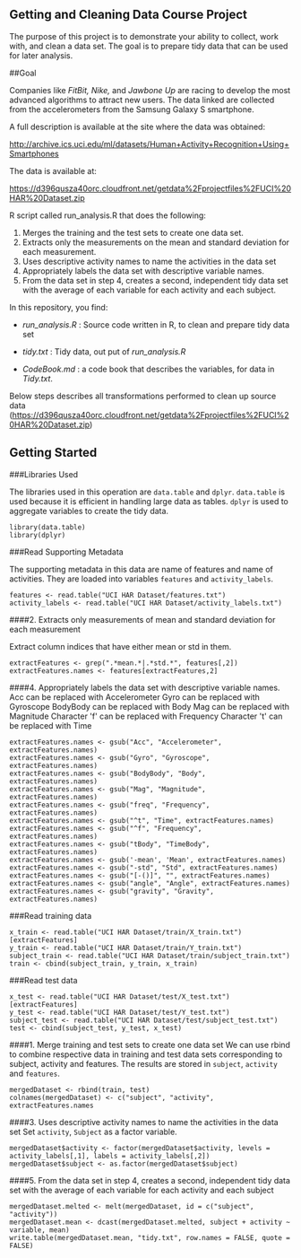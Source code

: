 Getting and Cleaning Data Course Project
---------------------------------------------------------------
The purpose of this project is to demonstrate your ability to collect, work with, and clean a data set. The goal is to prepare tidy data that can be used for later analysis.

##Goal

Companies like *FitBit, Nike,* and *Jawbone Up* are racing to develop the most advanced algorithms to attract new users. The data linked are collected from the accelerometers from the Samsung Galaxy S smartphone. 

A full description is available at the site where the data was obtained:  

<http://archive.ics.uci.edu/ml/datasets/Human+Activity+Recognition+Using+Smartphones>

The data is available at:

<https://d396qusza40orc.cloudfront.net/getdata%2Fprojectfiles%2FUCI%20HAR%20Dataset.zip>

R script called run_analysis.R that does the following:
1. Merges the training and the test sets to create one data set.
2. Extracts only the measurements on the mean and standard deviation for each measurement.
3. Uses descriptive activity names to name the activities in the data set
4. Appropriately labels the data set with descriptive variable names.
5. From the data set in step 4, creates a second, independent tidy data set with the average of each variable for each activity and each subject.

In this repository, you find:

- *run_analysis.R* : Source code written in R, to clean and prepare tidy data set

- *tidy.txt* : Tidy data, out put of *run_analysis.R*

- *CodeBook.md* : a code book that describes the variables, for data in *Tidy.txt*. 


Below steps describes all transformations performed to clean up source data (<https://d396qusza40orc.cloudfront.net/getdata%2Fprojectfiles%2FUCI%20HAR%20Dataset.zip>) 


## Getting Started

###Libraries Used

The libraries used in this operation are `data.table` and `dplyr`. `data.table` is used because it is efficient in handling large data as tables. `dplyr` is used to aggregate variables to create the tidy data.

```{r, message=FALSE}
library(data.table)
library(dplyr)
```


###Read Supporting Metadata

The supporting metadata in this data are name of features and name of activities. They are loaded into variables `features` and `activity_labels`.
```{r}
features <- read.table("UCI HAR Dataset/features.txt")
activity_labels <- read.table("UCI HAR Dataset/activity_labels.txt")
```
####2. Extracts only measurements of mean and standard deviation for each measurement

Extract column indices that have either mean or std in them.
```{r}
extractFeatures <- grep(".*mean.*|.*std.*", features[,2])
extractFeatures.names <- features[extractFeatures,2]
```

####4. Appropriately labels the data set with descriptive variable names. 
Acc can be replaced with Accelerometer
Gyro can be replaced with Gyroscope
BodyBody can be replaced with Body
Mag can be replaced with Magnitude
Character 'f' can be replaced with Frequency
Character 't' can be replaced with Time

```{r}
extractFeatures.names <- gsub("Acc", "Accelerometer", extractFeatures.names)
extractFeatures.names <- gsub("Gyro", "Gyroscope", extractFeatures.names)
extractFeatures.names <- gsub("BodyBody", "Body", extractFeatures.names)
extractFeatures.names <- gsub("Mag", "Magnitude", extractFeatures.names)
extractFeatures.names <- gsub("freq", "Frequency", extractFeatures.names)
extractFeatures.names <- gsub("^t", "Time", extractFeatures.names)
extractFeatures.names <- gsub("^f", "Frequency", extractFeatures.names)
extractFeatures.names <- gsub("tBody", "TimeBody", extractFeatures.names)
extractFeatures.names <- gsub('-mean', 'Mean', extractFeatures.names)
extractFeatures.names <- gsub("-std", "Std", extractFeatures.names)
extractFeatures.names <- gsub("[-()]", "", extractFeatures.names)
extractFeatures.names <- gsub("angle", "Angle", extractFeatures.names)
extractFeatures.names <- gsub("gravity", "Gravity", extractFeatures.names)
```

###Read training data
```{r}
x_train <- read.table("UCI HAR Dataset/train/X_train.txt")[extractFeatures]
y_train <- read.table("UCI HAR Dataset/train/Y_train.txt")
subject_train <- read.table("UCI HAR Dataset/train/subject_train.txt")
train <- cbind(subject_train, y_train, x_train)
```

###Read test data
```{r}
x_test <- read.table("UCI HAR Dataset/test/X_test.txt")[extractFeatures]
y_test <- read.table("UCI HAR Dataset/test/Y_test.txt")
subject_test <- read.table("UCI HAR Dataset/test/subject_test.txt")
test <- cbind(subject_test, y_test, x_test)
```


####1. Merge training and test sets to create one data set
We can use rbind to combine respective data in training and test data sets corresponding to subject, activity and features. The results are stored in `subject`, `activity` and `features`.
```{r}
mergedDataset <- rbind(train, test)
colnames(mergedDataset) <- c("subject", "activity", extractFeatures.names
```


####3. Uses descriptive activity names to name the activities in the data set
Set `activity`, `Subject` as a factor variable. 
```{r}
mergedDataset$activity <- factor(mergedDataset$activity, levels = activity_labels[,1], labels = activity_labels[,2])
mergedDataset$subject <- as.factor(mergedDataset$subject)
```

####5. From the data set in step 4, creates a second, independent tidy data set with the average of each variable for each activity and each subject

```{r}
mergedDataset.melted <- melt(mergedDataset, id = c("subject", "activity"))
mergedDataset.mean <- dcast(mergedDataset.melted, subject + activity ~ variable, mean)
write.table(mergedDataset.mean, "tidy.txt", row.names = FALSE, quote = FALSE)
```
